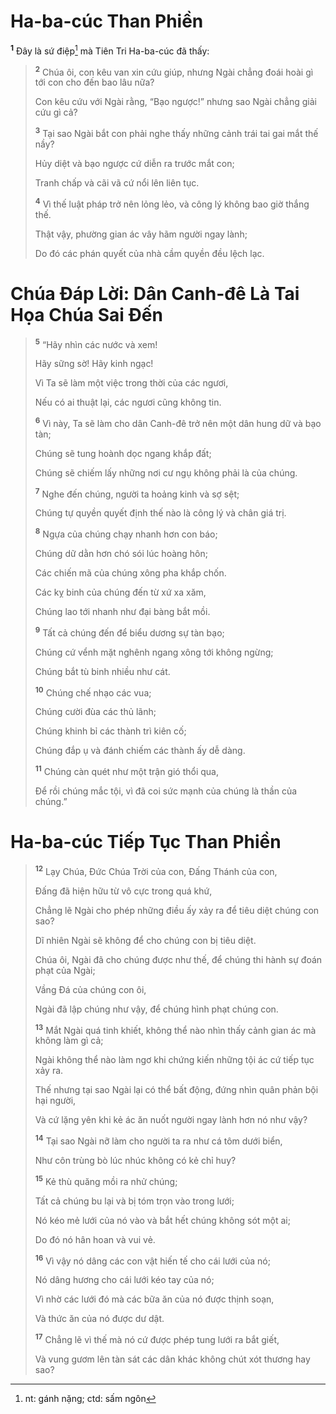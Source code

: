 # Ha-ba-cúc Than Phiền

<sup><b>1</b></sup> Ðây là sứ điệp[^1-6f0d60f0-cc75-4ad0-8cdf-0c42498c5e22] mà Tiên Tri Ha-ba-cúc đã thấy:

> <sup><b>2</b></sup> Chúa ôi, con kêu van xin cứu giúp, nhưng Ngài chẳng đoái hoài gì tới con cho đến bao lâu nữa?
>
> Con kêu cứu với Ngài rằng, “Bạo ngược!” nhưng sao Ngài chẳng giải cứu gì cả?
>
> <sup><b>3</b></sup> Tại sao Ngài bắt con phải nghe thấy những cảnh trái tai gai mắt thế nầy?
>
> Hủy diệt và bạo ngược cứ diễn ra trước mắt con;
>
> Tranh chấp và cãi vã cứ nổi lên liên tục.
>
> <sup><b>4</b></sup> Vì thế luật pháp trở nên lỏng lẻo, và công lý không bao giờ thắng thế.
>
> Thật vậy, phường gian ác vây hãm người ngay lành;
>
> Do đó các phán quyết của nhà cầm quyền đều lệch lạc.

# Chúa Ðáp Lời: Dân Canh-đê Là Tai Họa Chúa Sai Ðến

> <sup><b>5</b></sup> “Hãy nhìn các nước và xem!
>
> Hãy sững sờ! Hãy kinh ngạc!
>
> Vì Ta sẽ làm một việc trong thời của các ngươi,
>
> Nếu có ai thuật lại, các ngươi cũng không tin.
>
> <sup><b>6</b></sup> Vì này, Ta sẽ làm cho dân Canh-đê trở nên một dân hung dữ và bạo tàn;
>
> Chúng sẽ tung hoành dọc ngang khắp đất;
>
> Chúng sẽ chiếm lấy những nơi cư ngụ không phải là của chúng.
>
> <sup><b>7</b></sup> Nghe đến chúng, người ta hoảng kinh và sợ sệt;
>
> Chúng tự quyền quyết định thế nào là công lý và chân giá trị.
>
> <sup><b>8</b></sup> Ngựa của chúng chạy nhanh hơn con báo;
>
> Chúng dữ dằn hơn chó sói lúc hoàng hôn;
>
> Các chiến mã của chúng xông pha khắp chốn.
>
> Các kỵ binh của chúng đến từ xứ xa xăm,
>
> Chúng lao tới nhanh như đại bàng bắt mồi.
>
> <sup><b>9</b></sup> Tất cả chúng đến để biểu dương sự tàn bạo;
>
> Chúng cứ vểnh mặt nghênh ngang xông tới không ngừng;
>
> Chúng bắt tù binh nhiều như cát.
>
> <sup><b>10</b></sup> Chúng chế nhạo các vua;
>
> Chúng cười đùa các thủ lãnh;
>
> Chúng khinh bỉ các thành trì kiên cố;
>
> Chúng đắp ụ và đánh chiếm các thành ấy dễ dàng.
>
> <sup><b>11</b></sup> Chúng càn quét như một trận gió thổi qua,
>
> Ðể rồi chúng mắc tội, vì đã coi sức mạnh của chúng là thần của chúng.”

# Ha-ba-cúc Tiếp Tục Than Phiền

> <sup><b>12</b></sup> Lạy Chúa, Ðức Chúa Trời của con, Ðấng Thánh của con,
>
> Ðấng đã hiện hữu từ vô cực trong quá khứ,
>
> Chẳng lẽ Ngài cho phép những điều ấy xảy ra để tiêu diệt chúng con sao?
>
> Dĩ nhiên Ngài sẽ không để cho chúng con bị tiêu diệt.
>
> Chúa ôi, Ngài đã cho chúng được như thế, để chúng thi hành sự đoán phạt của Ngài;
>
> Vầng Ðá của chúng con ôi,
>
> Ngài đã lập chúng như vậy, để chúng hình phạt chúng con.
>
> <sup><b>13</b></sup> Mắt Ngài quá tinh khiết, không thể nào nhìn thấy cảnh gian ác mà không làm gì cả;
>
> Ngài không thể nào làm ngơ khi chứng kiến những tội ác cứ tiếp tục xảy ra.
>
> Thế nhưng tại sao Ngài lại có thể bất động, đứng nhìn quân phản bội hại người,
>
> Và cứ lặng yên khi kẻ ác ăn nuốt người ngay lành hơn nó như vậy?
>
> <sup><b>14</b></sup> Tại sao Ngài nỡ làm cho người ta ra như cá tôm dưới biển,
>
> Như côn trùng bò lúc nhúc không có kẻ chỉ huy?
>
> <sup><b>15</b></sup> Kẻ thù quăng mồi ra nhử chúng;
>
> Tất cả chúng bu lại và bị tóm trọn vào trong lưới;
>
> Nó kéo mẻ lưới của nó vào và bắt hết chúng không sót một ai;
>
> Do đó nó hân hoan và vui vẻ.
>
> <sup><b>16</b></sup> Vì vậy nó dâng các con vật hiến tế cho cái lưới của nó;
>
> Nó dâng hương cho cái lưới kéo tay của nó;
>
> Vì nhờ các lưới đó mà các bữa ăn của nó được thịnh soạn,
>
> Và thức ăn của nó được dư dật.
>
> <sup><b>17</b></sup> Chẳng lẽ vì thế mà nó cứ được phép tung lưới ra bắt giết,
>
> Và vung gươm lên tàn sát các dân khác không chút xót thương hay sao?

[^1-6f0d60f0-cc75-4ad0-8cdf-0c42498c5e22]: nt: gánh nặng; ctd: sấm ngôn

